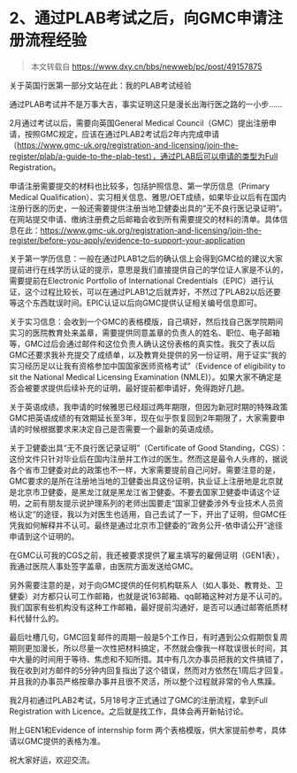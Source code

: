 # 2、通过PLAB考试之后，向GMC申请注册流程经验

> 本文转载自
> https://www.dxy.cn/bbs/newweb/pc/post/49157875

关于英国行医第一部分文站在此：我的PLAB考试经验

通过PLAB考试并不是万事大吉，事实证明这只是漫长出海行医之路的一小步……

2月通过考试以后，需要向英国General Medical Council（GMC）提出注册申请，按照GMC规定，应该在通过PLAB2考试后2年内完成申请（https://www.gmc-uk.org/registration-and-licensing/join-the-register/plab/a-guide-to-the-plab-test），通过PLAB后可以申请的类型为Full Registration。

申请注册需要提交的材料也比较多，包括护照信息、第一学历信息（Primary Medical Qualification）、实习相关信息、雅思/OET成绩，如果毕业以后有在国内注册行医的历史，一般还需要提供注册当地卫健委出具的“无不良行医记录证明”。在网站提交申请、缴纳注册费之后邮箱会收到所有需要提交的材料的清单。具体信息在此：https://www.gmc-uk.org/registration-and-licensing/join-the-register/before-you-apply/evidence-to-support-your-application

关于第一学历信息：一般在通过PLAB1之后的确认信上会得到GMC给的建议大家提前进行在线学历认证的提示，意思是我们直接提供自己的学位证人家是不认的，需要提前在Electronic Portfolio of International Credentials（EPIC）进行认证，这个过程比较长，可以在通过PLAB1之后就弄好，不然过了PLAB2以后还要等这个东西耽误时间。EPIC认证以后向GMC提供认证相关编号信息即可。

关于实习信息：会收到一个GMC的表格模版，自己填好，然后找自己医学院期间实习的医院教育处来盖章，需要提供同意盖章的负责人的姓名、职位、电子邮箱等，GMC过后会通过邮件和这位负责人确认这份表格的真实性。我交了表以后GMC还要求我补充提交了成绩单，以及教育处提供的另一份证明，用于证实“我的实习经历足以让我有资格参加中国国家医师资格考试”（Evidence of eligibility to sit the National Medical Licensing Examination (NMLE)）。如果大家不确定是否会被要求提供后续补充的证明，最好提前都申请好，免得跑好几趟。

关于英语成绩，我申请的时候雅思已经超过两年期限，但因为新冠时期的特殊政策GMC把英语成绩的有效期延长至3年，现在似乎恢复回到2年期限了，大家需要申请的时候根据要求来决定自己是否需要一个最新的英语成绩。

关于卫健委出具“无不良行医记录证明”（Certificate of Good Standing，CGS）：这份文件只针对毕业后在国内注册并工作过的医生。然而这是最令人头疼的，据说各个省市卫健委对此的政策也不一样，大家需要提前自己问好。需要注意的是，GMC要求的是所在注册地当地的卫健委出具这份证明，执业证上注册地是北京就是北京市卫健委，是黑龙江就是黑龙江省卫健委。不要去国家卫健委申请这个证明，之前有朋友提示说护理系列的老师出国要走“国家卫健委涉外专业技术人员资格认定“的途径，我以为对医生也适用，自己去试了一下，开出了证明，但GMC任凭我如何解释并不认可。最终是通过北京市卫健委的“政务公开-依申请公开”途径申请到这个证明的。

在GMC认可我的CGS之前，我还被要求提供了雇主填写的雇佣证明（GEN1表），我通过医院人事处签字盖章，由医院方面发送给GMC。

另外需要注意的是，对于向GMC提供的任何机构联系人（如人事处、教育处、卫健委）对方都只认可工作邮箱，也就是说163邮箱、qq邮箱这种对方是不认可的。我们国家有些机构没有这种工作邮箱，最好提前沟通好，是否可以通过邮寄纸质材料代替什么的。

最后吐槽几句，GMC回复邮件的周期一般是5个工作日，有时遇到公众假期恢复周期则更加漫长，所以尽量一次性把材料搞定，不然就会像我一样耽误很长时间，其中大量的时间用于等待、焦虑和不知所措。其中有几次办事员把我的文件搞错了，我在收到对方邮件的5分钟内回复指出了这个错误，然而对方依然在1周后才回复。并且我的办事员严格按章办事并且很不灵活，所以整个过程就非常的令人焦躁。

我2月初通过PLAB2考试，5月18号才正式通过了GMC的注册流程，拿到Full Registration with Licence。之后就是找工作，具体会再开新帖讨论。

附上GEN1和Evidence of internship form 两个表格模版，供大家提前参考，具体请以GMC提供的表格为准。

祝大家好运，欢迎交流。
